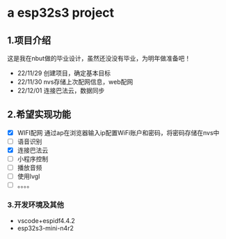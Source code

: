 # a esp32s3 project

## 1.项目介绍

这是我在nbut做的毕业设计，虽然还没没有毕业，为明年做准备吧！

- 22/11/29	创建项目，确定基本目标
- 22/11/30	nvs存储上次配网信息，web配网
- 22/12/01    连接巴法云，数据同步

## 2.希望实现功能

- [x] WIFI配网	通过ap在浏览器输入ip配置WiFi账户和密码，将密码存储在nvs中
- [ ] 语音识别
- [x] 连接巴法云
- [ ] 小程序控制
- [ ] 播放音频
- [ ] 使用lvgl
- [ ] 。。。。

### 3.开发环境及其他

- vscode+espidf4.4.2
- esp32s3-mini-n4r2